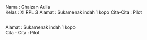 Nama : Ghaizan Aulia
<br>
Kelas : XI RPL 3
Alamat : Sukamenak indah 1 kopo
Cita-Cita : Pilot

<br>
Alamat : Sukamenak indah 1 kopo
<br>
Cita - Cita : Pilot
